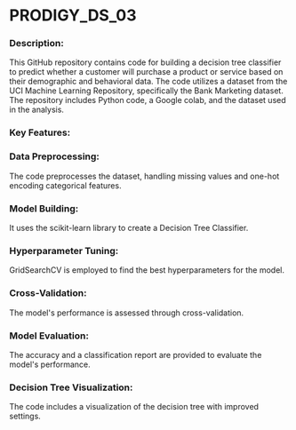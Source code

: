 # PRODIGY_DS_03

### Description:
This GitHub repository contains code for building a decision tree classifier to predict whether a customer will purchase a product or service based on their demographic and behavioral data. The code utilizes a dataset from the UCI Machine Learning Repository, specifically the Bank Marketing dataset. The repository includes Python code, a Google colab, and the dataset used in the analysis.

### Key Features:

### Data Preprocessing: 
The code preprocesses the dataset, handling missing values and one-hot encoding categorical features.
### Model Building: 
It uses the scikit-learn library to create a Decision Tree Classifier.
### Hyperparameter Tuning: 
GridSearchCV is employed to find the best hyperparameters for the model.
### Cross-Validation: 
The model's performance is assessed through cross-validation.
### Model Evaluation: 
The accuracy and a classification report are provided to evaluate the model's performance.
### Decision Tree Visualization: 
The code includes a visualization of the decision tree with improved settings.
